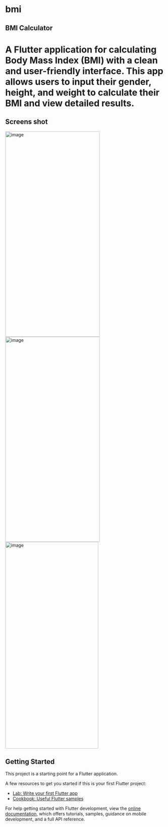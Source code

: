 # bmi

## BMI Calculator
# A Flutter application for calculating Body Mass Index (BMI) with a clean and user-friendly interface. This app allows users to input their gender, height, and weight to calculate their BMI and view detailed results.

## Screens shot
 
<img width="299" height="651" alt="image" src="https://github.com/user-attachments/assets/a0461e79-adca-4a00-83aa-4832dd5c6f5b" />
<img width="299" height="650" alt="image" src="https://github.com/user-attachments/assets/3d7cfff6-3c73-4f0e-ad2c-da87f807ba40" />
<img width="295" height="655" alt="image" src="https://github.com/user-attachments/assets/4e8d4b7d-97e9-4015-8697-9e4712d28c67" />


## Getting Started

This project is a starting point for a Flutter application.

A few resources to get you started if this is your first Flutter project:

- [Lab: Write your first Flutter app](https://docs.flutter.dev/get-started/codelab)
- [Cookbook: Useful Flutter samples](https://docs.flutter.dev/cookbook)

For help getting started with Flutter development, view the
[online documentation](https://docs.flutter.dev/), which offers tutorials,
samples, guidance on mobile development, and a full API reference.
